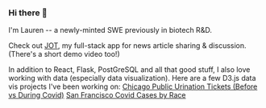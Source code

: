 ### Hi there 👋

I'm Lauren -- a newly-minted SWE previously in biotech R&D.

Check out [JOT](https://github.com/li-lauren/JOT), my full-stack app for news article sharing & discussion.  (There's a short demo video too!)

In addition to React, Flask, PostGreSQL and all that good stuff, I also love working with data (especially data visualization).
Here are a few D3.js data vis projects I've been working on:
[Chicago Public Urination Tickets (Before vs During Covid)](https://github.com/li-lauren/chi_data_vis)
[San Francisco Covid Cases by Race](https://github.com/li-lauren/sf-cov-cases-data-vis-race)
<!--
**li-lauren/li-lauren** is a ✨ _special_ ✨ repository because its `README.md` (this file) appears on your GitHub profile.

Here are some ideas to get you started:

- 🔭 I’m currently working on ...
- 🌱 I’m currently learning ...
- 👯 I’m looking to collaborate on ...
- 🤔 I’m looking for help with ...
- 💬 Ask me about ...
- 📫 How to reach me: ...
- 😄 Pronouns: ...
- ⚡ Fun fact: ...
-->
